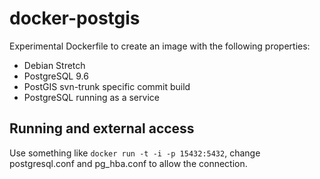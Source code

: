 # docker-postgis

Experimental Dockerfile to create an image with the following properties:

* Debian Stretch
* PostgreSQL 9.6
* PostGIS svn-trunk specific commit build
* PostgreSQL running as a service

## Running and external access

Use something like `docker run -t -i -p 15432:5432`, change postgresql.conf and pg_hba.conf to allow the connection.
